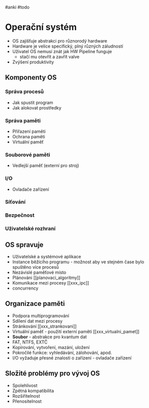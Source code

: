 #anki #todo
# Operační systém
- OS zajišťuje abstrakci pro různorodý hardware
- Hardware je velice specifický, plný různých záludností
- Uživatel OS nemusí znát jak HW Pipeline funguje
	- stačí mu otevřít a zavřít valve
- Zvýšení produktivity

## Komponenty OS
### Správa procesů
- Jak spustit program
- Jak alokovat prostředky

### Správa paměti
- Přiřazení paměti
- Ochrana paměti
- Virtuální paměť

### Souborové paměti
- Vedlejší paměť (externí pro stroj)

### I/O
- Ovladače zařízení

### Síťování
### Bezpečnost
### Uživatelské rozhraní

## OS spravuje
- Uživatelské a systémové aplikace
- Instance běžícího programu - možnost aby ve stejném čase bylo spuštěno více procesů
- Nezávislé paměťové místo
- Plánováni [[planovaci_algoritmy]]
- Komunikace mezi procesy [[xxx_ipc]]
- concurrency

## Organizace paměti
- Podpora multiprogramování
- Sdílení dat mezi procesy
- Stránkování [[xxx_strankovani]]
- Virtuální paměť - použití externí paměti [[xxx_virtualni_pamet]]
- **Soubor** - abstrakce pro kvantum dat
- FAT, NTFS, EXTČ
- Kopírování, vytvoření, mazání, uložení
- Pokročilé funkce: vyhledávání, zálohování, apod.
- I/O vyžaduje přesné znalosti o zařízení - ovladače zařízení

## Složité problémy pro vývoj OS
- Spolehlivost
- Zpětná kompatibilita
- Rozšiřitelnost
- Přenositelnost